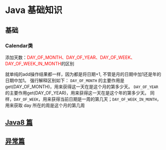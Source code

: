 # Java 基础知识

## 基础
### Calendar类
添加天数：<font color="red">DAY_OF_MONTH、DAY_OF_YEAR、DAY_OF_WEEK、DAY_OF_WEEK_IN_MONTH</font>的区别

就单纯的add操作结果都一样，因为都是将日期+1, 不管是月的日期中加1还是年的日期中加1。
强行解释区别如下：
`DAY_OF_MONTH` 的主要作用是get(DAY_OF_MONTH)，用来获得这一天在是这个月的第多少天。
`DAY_OF_YEAR` 的主要作用get(DAY_OF_YEAR)，用来获得这一天在是这个年的第多少天。
同样，`DAY_OF_WEEK`，用来获得当前日期是一周的第几天；`DAY_OF_WEEK_IN_MONTH`，用来获取 day 所在的周是这个月的第几周


## [Java8 篇](/java8)

## [异常篇](exception.md)

